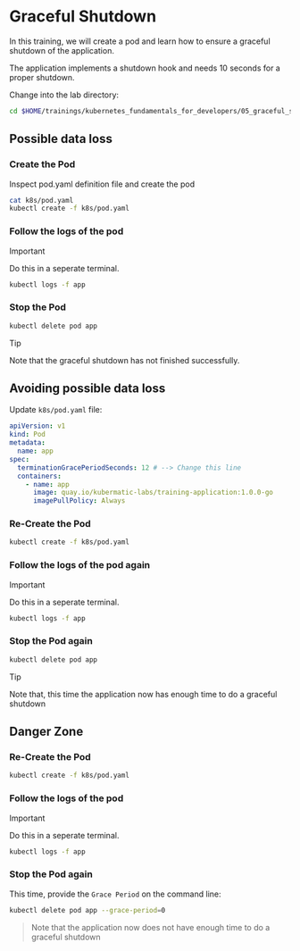 # Graceful Shutdown

In this training, we will create a pod and learn how to ensure a graceful shutdown of the application.

The application implements a shutdown hook and needs 10 seconds for a proper shutdown.

Change into the lab directory:

```bash
cd $HOME/trainings/kubernetes_fundamentals_for_developers/05_graceful_shutdown
```

## Possible data loss

### Create the Pod

Inspect pod.yaml definition file and create the pod

```bash
cat k8s/pod.yaml
kubectl create -f k8s/pod.yaml
```

### Follow the logs of the pod

> [!IMPORTANT]
> Do this in a seperate terminal.

```bash
kubectl logs -f app
```

### Stop the Pod

```bash
kubectl delete pod app
```

> [!TIP]
> Note that the graceful shutdown has not finished successfully.

## Avoiding possible data loss

Update `k8s/pod.yaml` file:

```yaml
apiVersion: v1
kind: Pod
metadata:
  name: app
spec:
  terminationGracePeriodSeconds: 12 # --> Change this line
  containers:
    - name: app
      image: quay.io/kubermatic-labs/training-application:1.0.0-go
      imagePullPolicy: Always
```

### Re-Create the Pod

```bash
kubectl create -f k8s/pod.yaml
```

### Follow the logs of the pod again

> [!IMPORTANT]
> Do this in a seperate terminal.

```bash
kubectl logs -f app
```

### Stop the Pod again

```bash
kubectl delete pod app
```

> [!TIP]
> Note that, this time the application now has enough time to do a graceful shutdown

## Danger Zone

### Re-Create the Pod

```bash
kubectl create -f k8s/pod.yaml
```

### Follow the logs of the pod

> [!IMPORTANT]
> Do this in a seperate terminal.

```bash
kubectl logs -f app
```

### Stop the Pod again

This time, provide the `Grace Period` on the command line:

```bash
kubectl delete pod app --grace-period=0
```

> Note that the application now does not have enough time to do a graceful shutdown
